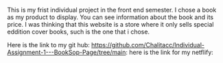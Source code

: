 This is my frist individual project in the front end semester. I chose a book as my product to display. You can see information about the book and its price. I was thinking that this website is a store where it only sells special eddition cover books, such is the one that i chose. 

Here is the link to my git hub: https://github.com/Chalitacc/Individual-Assignment-1---BookSop-Page/tree/main: 
here is the link for my netflify: 
